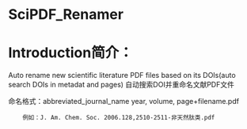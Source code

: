 # SciPDF_Renamer
# Introduction简介：
Auto rename new scientific literature PDF files based on its DOIs(auto search DOIs in metadat and pages) 
自动搜索DOI并重命名文献PDF文件

命名格式：abbreviated_journal_name year, volume, page+filename.pdf 

		例如：J. Am. Chem. Soc. 2006.128,2510-2511-非天然肽类.pdf
